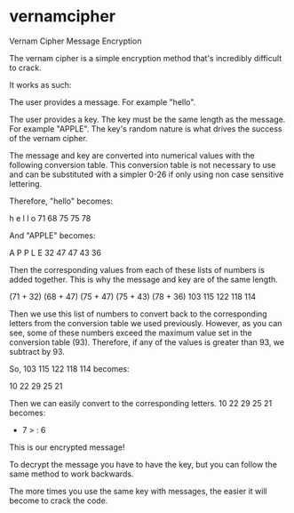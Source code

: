 # vernamcipher
Vernam Cipher Message Encryption

The vernam cipher is a simple encryption method that's incredibly difficult to crack.

It works as such:

The user provides a message. For example "hello".

The user provides a key. The key must be the same length as the message.
For example "APPLE". The key's random nature is what drives the success of the vernam cipher.

The message and key are converted into numerical values with the following conversion table.
This conversion table is not necessary to use and can be substituted with a simpler 0-26 if
only using non case sensitive lettering.

Therefore, "hello" becomes:

  h  e  l  l  o
  71 68 75 75 78

And "APPLE" becomes:

  A  P  P  L  E
  32 47 47 43 36

Then the corresponding values from each of these lists of numbers is added together.
This is why the message and key are of the same length.

(71 + 32) (68 + 47) (75 + 47) (75 + 43) (78 + 36)
103 115 122 118 114

Then we use this list of numbers to convert back to the corresponding letters from the conversion
table we used previously. However, as you can see, some of these numbers exceed the maximum value set
in the conversion table (93). Therefore, if any of the values is greater than 93, we subtract by 93.

So, 103 115 122 118 114 becomes:

10 22 29 25 21

Then we can easily  convert to the corresponding letters. 10 22 29 25 21 becomes:

+ 7 > : 6

This is our encrypted message!

To decrypt the message you have to have the key, but you can follow the same method to work backwards.

The more times you use the same key with messages, the easier it will become to crack the code.
